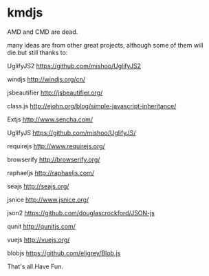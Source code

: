 kmdjs
=====
AMD and CMD are dead. 

many ideas are from other great projects, although some of them will die.but still thanks to:

UglifyJS2 https://github.com/mishoo/UglifyJS2

windjs http://windjs.org/cn/

jsbeautifier http://jsbeautifier.org/

class.js http://ejohn.org/blog/simple-javascript-inheritance/

Extjs http://www.sencha.com/

UglifyJS https://github.com/mishoo/UglifyJS/

requirejs http://www.requirejs.org/

browserify http://browserify.org/

raphaeljs http://raphaeljs.com/

seajs http://seajs.org/

jsnice http://www.jsnice.org/

json2 https://github.com/douglascrockford/JSON-js

qunit http://qunitjs.com/

vuejs http://vuejs.org/

blobjs https://github.com/eligrey/Blob.js

That's all.Have Fun.
